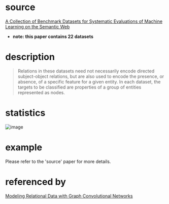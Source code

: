 # source
[A Collection of Benchmark Datasets for Systematic Evaluations of Machine Learning on the Semantic Web](https://madoc.bib.uni-mannheim.de/41308/1/Ristoski_Datasets.pdf)
* **note: this paper contains 22 datasets**
# description
>Relations in these datasets need not necessarily encode directed subject-object relations, but are also used to encode the presence, or absence, of a specific feature for a given entity. In each dataset, the targets to be classified are properties of a group of entities represented as nodes.
# statistics
![image](https://user-images.githubusercontent.com/51369075/97096103-f029a300-1699-11eb-91e8-ac385bc8e867.png)
# example
Please refer to the 'source' paper for more details.
# referenced by
[Modeling Relational Data with Graph Convolutional Networks](https://arxiv.org/pdf/1703.06103v4.pdf)

